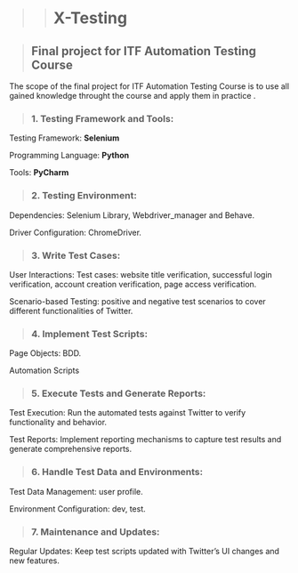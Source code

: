 >># X-Testing

>## Final project for ITF Automation Testing Course
</p>
</p>
The scope of the final project for ITF Automation Testing Course is to use all gained knowledge throught the course and apply them in practice .
<p>
  </p>
 
>### 1. Testing Framework and Tools:
<p>Testing Framework: <strong>Selenium</strong>
  <p>
<p>Programming Language: <strong>Python</strong> 
  </p>
<p>Tools: <strong>PyCharm</strong>
</p>

>### 2. Testing Environment:
<p>Dependencies: Selenium Library, Webdriver_manager and Behave.
  <p>
<p>Driver Configuration: ChromeDriver.
<p>

>### 3. Write Test Cases:
<p>User Interactions: Test cases: website title verification, successful login verification, account creation verification, page access verification.
  </p>
<p>Scenario-based Testing: positive and negative test scenarios to cover different functionalities of Twitter.
</p>

>### 4. Implement Test Scripts:
<p>Page Objects: BDD.
  </p>
<p>Automation Scripts
</p>

>### 5. Execute Tests and Generate Reports:
<p>Test Execution: Run the automated tests against Twitter to verify functionality and behavior.
  </p>
<p>Test Reports: Implement reporting mechanisms to capture test results and generate comprehensive reports.
</p>

>### 6. Handle Test Data and Environments:
<p>Test Data Management: user profile.
</p>
<p>Environment Configuration: dev, test. 
</p>

>### 7. Maintenance and Updates:
Regular Updates: Keep test scripts updated with Twitter’s UI changes and new features.

